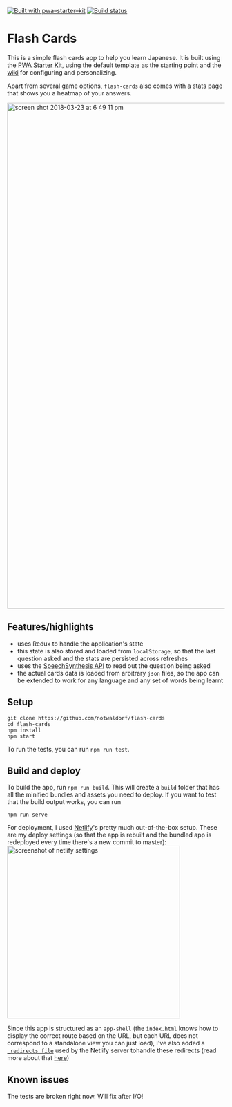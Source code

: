 [![Built with pwa–starter–kit](https://img.shields.io/badge/built_with-pwa–starter–kit_-blue.svg)](https://github.com/Polymer/pwa-starter-kit "Built with pwa–starter–kit")
[![Build status](https://api.travis-ci.com/notwaldorf/flash-cards.svg?branch=master)](https://travis-ci.com/notwaldorf/flash-cards)

# Flash Cards
This is a simple flash cards app to help you learn Japanese. It is built using the [PWA Starter Kit](https://github.com/PolymerLabs/pwa-starter-kit), using the default template as the starting point and the [wiki](https://github.com/PolymerLabs/pwa-starter-kit/wiki) for configuring and personalizing.

Apart from several game options, `flash-cards` also comes with a stats page that shows you a heatmap of your answers.

<img width="1171" alt="screen shot 2018-03-23 at 6 49 11 pm" src="https://user-images.githubusercontent.com/1369170/37859047-f30576da-2eca-11e8-860b-cb338385f9da.png">

## Features/highlights
- uses Redux to handle the application's state
- this state is also stored and loaded from `localStorage`, so that the last question asked and the stats are persisted across refreshes
- uses the [SpeechSynthesis API](https://developer.mozilla.org/en-US/docs/Web/API/SpeechSynthesis) to read out the question being asked
- the actual cards data is loaded from arbitrary `json` files, so the app can be extended to work for any language and any set of words being learnt

## Setup

```
git clone https://github.com/notwaldorf/flash-cards
cd flash-cards
npm install
npm start
```

To run the tests, you can run `npm run test`.

## Build and deploy

To build the app, run `npm run build`. This will create a `build` folder that has all the minified 
bundles and assets you need to deploy. If you want to test that the build output works, you can run

```
npm run serve
```

For deployment, I used [Netlify](https://www.netlify.com/)'s 
pretty much out-of-the-box setup. These are my deploy settings (so that the app is rebuilt and
the bundled app is redeployed every time there's a new commit to master):
<img width="400" alt="screenshot of netlify settings" src="https://user-images.githubusercontent.com/1369170/39498608-eb2abe78-4d5d-11e8-9cca-40f75aa9d754.png">

Since this app is structured as an `app-shell` (the `index.html` knows how to display the correct route based on the URL, but each URL does not correspond to a standalone view you can just load), I've also added a [`_redirects file`](https://github.com/notwaldorf/flash-cards/blob/master/_redirects) used by the Netlify server tohandle these redirects (read more about that [here](https://www.netlify.com/docs/redirects/#history-pushstate-and-single-page-apps))

## Known issues
The tests are broken right now. Will fix after I/O!
